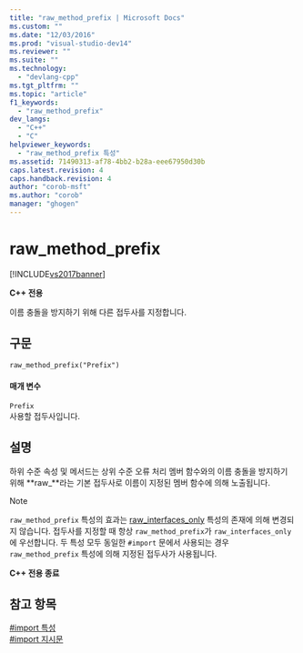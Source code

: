 ```yaml
---
title: "raw_method_prefix | Microsoft Docs"
ms.custom: ""
ms.date: "12/03/2016"
ms.prod: "visual-studio-dev14"
ms.reviewer: ""
ms.suite: ""
ms.technology: 
  - "devlang-cpp"
ms.tgt_pltfrm: ""
ms.topic: "article"
f1_keywords: 
  - "raw_method_prefix"
dev_langs: 
  - "C++"
  - "C"
helpviewer_keywords: 
  - "raw_method_prefix 특성"
ms.assetid: 71490313-af78-4bb2-b28a-eee67950d30b
caps.latest.revision: 4
caps.handback.revision: 4
author: "corob-msft"
ms.author: "corob"
manager: "ghogen"
---
```

# raw_method_prefix
[!INCLUDE[vs2017banner](../assembler/inline/includes/vs2017banner.md)]

**C\+\+ 전용**  
  
 이름 충돌을 방지하기 위해 다른 접두사를 지정합니다.  
  
## 구문  
  
```  
raw_method_prefix("Prefix")  
```  
  
#### 매개 변수  
 `Prefix`  
 사용할 접두사입니다.  
  
## 설명  
 하위 수준 속성 및 메서드는 상위 수준 오류 처리 멤버 함수와의 이름 충돌을 방지하기 위해 **raw\_**라는 기본 접두사로 이름이 지정된 멤버 함수에 의해 노출됩니다.  
  
> [!NOTE]
>  `raw_method_prefix` 특성의 효과는 [raw\_interfaces\_only](#_predir_raw_interfaces_only) 특성의 존재에 의해 변경되지 않습니다.  접두사를 지정할 때 항상 `raw_method_prefix`가 `raw_interfaces_only`에 우선합니다.  두 특성 모두 동일한 `#import` 문에서 사용되는 경우 `raw_method_prefix` 특성에 의해 지정된 접두사가 사용됩니다.  
  
 **C\+\+ 전용 종료**  
  
## 참고 항목  
 [\#import 특성](../preprocessor/hash-import-attributes-cpp.md)   
 [\#import 지시문](../preprocessor/hash-import-directive-cpp.md)